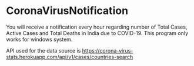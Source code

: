 # CoronaVirusNotification
You will receive a notification every hour regarding number of Total Cases, Active Cases and Total Deaths in India due to COVID-19. This program only works for windows system.

API used for the data source is https://corona-virus-stats.herokuapp.com/api/v1/cases/countries-search
